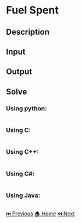 # Fuel Spent

## Description

> 

## Input

> 

## Output

> 

## Solve

### Using python:

```python

```

### Using C:

```c

```

### Using C++:

```c++

```

### Using C#:

```c#

```

### Using Java:

```java

```

[⏮️ Previous](/URI_1016/URI_1016.md)
[🏠 Home](/README.md)
[⏭️ Next](/URI_1018/URI_1018.md)
